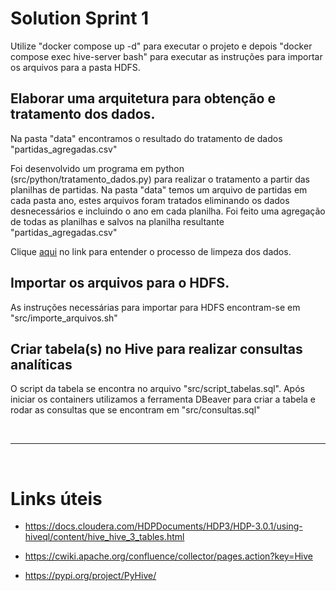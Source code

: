 # Solution Sprint 1

Utilize "docker compose up -d" para executar o projeto e depois "docker compose exec hive-server bash" para executar as instruções para importar os arquivos para a pasta HDFS.

## Elaborar uma arquitetura para obtenção e tratamento dos dados.

Na pasta "data" encontramos o resultado do tratamento de dados "partidas_agregadas.csv"

Foi desenvolvido um programa em python (src/python/tratamento_dados.py) para realizar o tratamento a partir das planilhas de partidas. Na pasta "data" temos um arquivo de partidas em cada pasta ano, estes arquivos foram tratados eliminando os dados desnecessários e incluindo o ano em cada planilha. Foi feito uma agregação de todas as planilhas e salvos na planilha resultante "partidas_agregadas.csv"

Clique [aqui](https://raw.githubusercontent.com/Edher-Santos-EM/fiap-solution-sprint-1/main/processo_agregacao_limpeza.md) no link para entender o processo de limpeza dos dados.

## Importar os arquivos para o HDFS.
As instruções necessárias para importar para HDFS encontram-se em "src/importe_arquivos.sh"

## Criar tabela(s) no Hive para realizar consultas analíticas
O script da tabela se encontra no arquivo "src/script_tabelas.sql". Após iniciar os containers utilizamos a ferramenta DBeaver para criar a tabela e rodar as consultas que se encontram em "src/consultas.sql"

<br><hr><br>

# Links úteis
* https://docs.cloudera.com/HDPDocuments/HDP3/HDP-3.0.1/using-hiveql/content/hive_hive_3_tables.html

* https://cwiki.apache.org/confluence/collector/pages.action?key=Hive

* https://pypi.org/project/PyHive/
